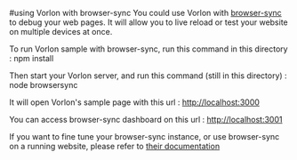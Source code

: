 #using Vorlon with browser-sync
You could use Vorlon with [browser-sync](http://www.browsersync.io) to debug your web pages. It will allow you to live reload or test your website on multiple devices at once.

To run Vorlon sample with browser-sync, run this command in this directory :
npm install

Then start your Vorlon server, and run this command (still in this directory) :
node browsersync

It will open Vorlon's sample page with this url : [http://localhost:3000](http://localhost:3000)

You can access browser-sync dashboard on this url : [http://localhost:3001](http://localhost:3001)

If you want to fine tune your browser-sync instance, or use browser-sync on a running website, please refer to [their documentation](http://www.browsersync.io/docs)